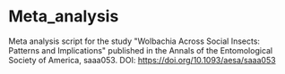 # Meta_analysis
Meta analysis script for the study "Wolbachia Across Social Insects: Patterns and Implications" published in the Annals of the Entomological Society of America, saaa053. DOI: https://doi.org/10.1093/aesa/saaa053
